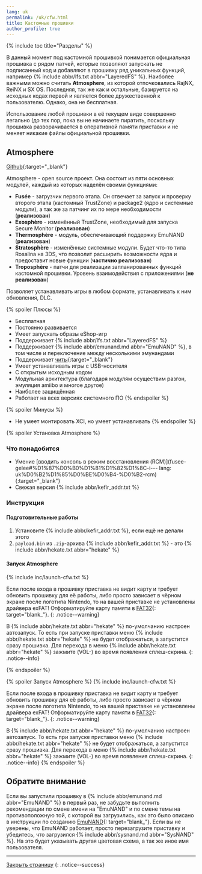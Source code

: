 ```yaml
---
lang: uk
permalink: /uk/cfw.html
title: Кастомные прошивки
author_profile: true
---
```

{% include toc title="Разделы" %}

В данный момент под кастомной прошивкой понимается официальная прошивка с рядом патчей, которые позволяют запускать не подписанный код и добавляют в прошивку ряд уникальных функций, например {% include abbr/lfs.txt abbr="LayeredFS" %}. Наиболее важными можно считать **Atmosphere**, из которой отпочковались RajNX, ReiNX и SX OS. Последняя, так же как и остальные, базируется на исходных кодах первой и является более дружественной к пользователю. Однако, она не бесплатная. 

Использование любой прошивки в её текущем виде совершенно легально (до тех пор, пока вы не начинаете пиратить, поскольку прошивка разворачивается в оперативной памяти приставки и не меняет никакие файлы официальной прошивки. 

## Atmosphere
[Github](https://github.com/Atmosphere-NX/Atmosphere){:target="_blank"}

Atmosphere - open source проект. Она состоит из пяти основных модулей, каждый из которых наделён своими функциями:

* **Fusée** - загрузчик первого этапа. Он отвечает за запуск и проверку второго этапа (кастомный TrustZone) и package2 (ядро и системные модули), а так же за патчинг их по мере необходимости (**реализован**) 
* **Exosphère** - изменённый TrustZone, необходимый для запуска Secure Monitor (**реализован**)
* **Thermosphère** - модуль, обеспечивающий поддержку EmuNAND (**реализован**)
* **Stratosphère** - изменённые системные модули. Будет что-то типа Rosalina на 3DS, что позволит расширить возможности ядра и предоставит новые функции (**частично реализован**)
* **Troposphère** - патчи для реализации запланированных функций кастомной прошивки. Уровень взаимодействия с приложениями (**не реализован**)

Позволяет устанавливать игры в любом формате, устанавливать к ним обновления, DLC. 

{% spoiler Плюсы %}
+ Бесплатная
+ Постоянно развивается 
+ Умеет запускать образы eShop-игр 
+ Поддерживает {% include abbr/lfs.txt abbr="LayeredFS" %}
+ Поддерживает {% include abbr/emunand.md abbr="EmuNAND" %}, в том числе и переключение между несколькими эмунандами
+ Поддерживает [читы](cheats){:target="_blank"}
+ Умеет устанавливать игры с USB-носителя
+ С открытым исходным кодом
+ Модульная архитектура (благодаря модулям осуществим разгон, эмуляция amiibo и многое другое)
+ Наиболее защищённая
+ Работает на всех версиях системного ПО
{% endspoiler %}

{% spoiler Минусы %}
+ Не умеет монтировать XCI, но умеет устанавливать 
{% endspoiler %}

{% spoiler Установка Atmosphere %}

### Что понадобится 

* Умение [вводить консоль в режим восстановления (RCM)](fusee-gelee#%D1%87%D0%B0%D1%81%D1%82%D1%8C-i---
lang: uk%D0%B2%D1%85%D0%BE%D0%B4-%D0%B2-rcm){:target="_blank"}
* Свежая версия {% include abbr/kefir_addr.txt %}

### Инструкция

#### Подготовительные работы 

1. Установите {% include abbr/kefir_addr.txt %}, если ещё не делали этого
1. `payload.bin` из `.zip`-архива {% include abbr/kefir_addr.txt %} - это {% include abbr/hekate.txt abbr="hekate" %}

#### Запуск Atmosphere 
{% include inc/launch-cfw.txt %}

Если после входа в прошивку приставка не видит карту и требует обновить прошивку для её работы, либо просто зависает в чёрном экране после логотипа Nintendo, то на вашей приставке не установлены драйвера exFAT! Отформатируйте карту памяти в [FAT32](https://format.customfw.xyz){: target="blank_"}. 
{: .notice--warning}

В {% include abbr/hekate.txt abbr="hekate" %} по-умолчанию настроен автозапуск. То есть при запуске приставки меню {% include abbr/hekate.txt abbr="hekate" %} не будет отображаться, а запустится сразу прошивка. Для перехода в меню {% include abbr/hekate.txt abbr="hekate" %} зажмите (VOL-) во время появления сплеш-скрина.
{: .notice--info}

{% endspoiler %}

{% spoiler Запуск Atmosphere %}
{% include inc/launch-cfw.txt %}

Если после входа в прошивку приставка не видит карту и требует обновить прошивку для её работы, либо просто зависает в чёрном экране после логотипа Nintendo, то на вашей приставке не установлены драйвера exFAT! Отформатируйте карту памяти в [FAT32](https://format.customfw.xyz){: target="blank_"}. 
{: .notice--warning}

В {% include abbr/hekate.txt abbr="hekate" %} по-умолчанию настроен автозапуск. То есть при запуске приставки меню {% include abbr/hekate.txt abbr="hekate" %} не будет отображаться, а запустится сразу прошивка. Для перехода в меню {% include abbr/hekate.txt abbr="hekate" %} зажмите (VOL-) во время появления сплеш-скрина.
{: .notice--info}
{% endspoiler %}

## Обратите внимание

Если вы запустили прошивку в {% include abbr/emunand.md abbr="EmuNAND" %} в первый раз, не забудьте выполнить рекомендации по смене имени на "EmuNAND" и по смене темы на противоположную той, с которой вы загрузились, как это было описано в инструкции по созданию [EmuNAND](emunand){: target="blank_"}.
Если вы не уверены, что EmuNAND работает, просто перезагрузите приставку и убедитесь, что загрузился {% include abbr/sysnand.md abbr="SysNAND" %}. На это будет указывать другая цветовая схема, а так же иное имя пользователя. 

___

[Закрыть страницу](javascript:window.close();)
{: .notice--success}